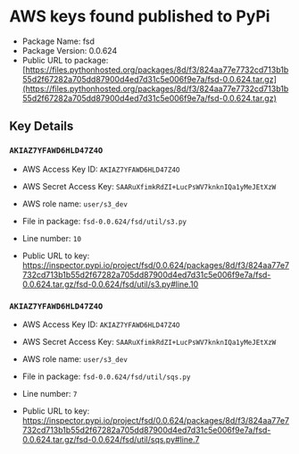 # AWS keys found published to PyPi

* Package Name: fsd
* Package Version: 0.0.624
* Public URL to package: [https://files.pythonhosted.org/packages/8d/f3/824aa77e7732cd713b1b55d2f67282a705dd87900d4ed7d31c5e006f9e7a/fsd-0.0.624.tar.gz](https://files.pythonhosted.org/packages/8d/f3/824aa77e7732cd713b1b55d2f67282a705dd87900d4ed7d31c5e006f9e7a/fsd-0.0.624.tar.gz)

## Key Details

### `AKIAZ7YFAWD6HLD47Z4O`

* AWS Access Key ID: `AKIAZ7YFAWD6HLD47Z4O`
* AWS Secret Access Key: `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` 
* AWS role name: `user/s3_dev`
* File in package: `fsd-0.0.624/fsd/util/s3.py`
* Line number: `10`

* Public URL to key: https://inspector.pypi.io/project/fsd/0.0.624/packages/8d/f3/824aa77e7732cd713b1b55d2f67282a705dd87900d4ed7d31c5e006f9e7a/fsd-0.0.624.tar.gz/fsd-0.0.624/fsd/util/s3.py#line.10



### `AKIAZ7YFAWD6HLD47Z4O`

* AWS Access Key ID: `AKIAZ7YFAWD6HLD47Z4O`
* AWS Secret Access Key: `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` 
* AWS role name: `user/s3_dev`
* File in package: `fsd-0.0.624/fsd/util/sqs.py`
* Line number: `7`

* Public URL to key: https://inspector.pypi.io/project/fsd/0.0.624/packages/8d/f3/824aa77e7732cd713b1b55d2f67282a705dd87900d4ed7d31c5e006f9e7a/fsd-0.0.624.tar.gz/fsd-0.0.624/fsd/util/sqs.py#line.7


